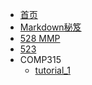 <!-- docs/_sidebar.md -->

* [首页](/)
* [Markdown秘笈](Markdown/MarkdownFormula.md "Markdown")
* [528 MMP](COMP528/COMP528.md)
* [523](COMP523/note.md)
* COMP315
  * [tutorial_1](COMP315/t1/t1.md)
  